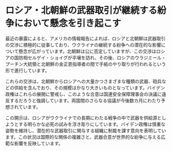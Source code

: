 # ロシア・北朝鮮の武器取引が継続する紛争において懸念を引き起こす

最近の暴露によると、アメリカの情報報告によれば、ロシアと北朝鮮は武器取引の交渉に積極的に従事しており、ウクライナの継続する紛争への潜在的な影響について懸念が広がっています。北朝鮮は公に否定していますが、この交渉はロシアの国防相セルゲイ・ショイグが平壌を訪れ、その後、ロシアのウラジミール・プーチン大統領と北朝鮮の金正恩指導者の間で手紙のやり取りが行われるという形で進行しています。

これらの交渉は、北朝鮮からロシアへの大量かつさまざまな種類の武器、砲兵などの供給を含んでおり、その規模はかなり大きいものとなっています。バイデン政権はこれらの展開に警戒し、このような合意は国連安全保障理事会の決議に違反するだろうと強調しています。両国間のさらなる協議が今後数カ月にわたり予想されています。

この開示は、ロシアがウクライナでの長期にわたる戦争の中で武器を供給源としようとする明らかな必死の試みを浮き彫りにしています。バイデン政権は慎重な姿勢を維持し、潜在的な武器取引に関与する組織に制裁を課す意向を表明しています。この状況は国際的な関係の複雑さと、武器合意が世界的な紛争に与える広範な影響を反映しています。

